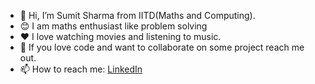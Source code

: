 - 👋 Hi, I’m Sumit Sharma from IITD(Maths and Computing).
- 😊 I am maths enthusiast like problem solving
- ❤️ I love watching movies and listening to music.
- 💞️ If you love code and want to collaborate on some project reach me out.
- 📫 How to reach me: [LinkedIn](https://www.linkedin.com/in/sumit-kumar-sharma-084bb6160/)

<!---
iamsumitxyz/iamsumitxyz is a ✨ special ✨ repository because its `README.md` (this file) appears on your GitHub profile.
You can click the Preview link to take a look at your changes.
--->
